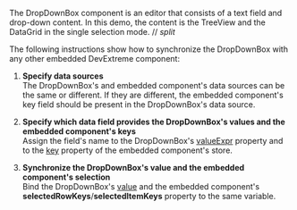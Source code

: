 The DropDownBox component is an editor that consists of a text field and drop-down content. In this demo, the content is the TreeView and the DataGrid in the single selection mode. 
// _split_

The following instructions show how to synchronize the DropDownBox with any other embedded DevExtreme component:

1. **Specify data sources**    
The DropDownBox's and embedded component's data sources can be the same or different. If they are different, the embedded component's key field should be present in the DropDownBox's data source.        

2. **Specify which data field provides the DropDownBox's values and the embedded component's keys**       
Assign the field's name to the DropDownBox's [valueExpr](/Documentation/ApiReference/UI_Components/dxDropDownBox/Configuration/#valueExpr) property and to the [key](/Documentation/ApiReference/Data_Layer/ArrayStore/Configuration/#key) property of the embedded component's store.

3. **Synchronize the DropDownBox's value and the embedded component's selection**                        
Bind the DropDownBox's [value](/Documentation/ApiReference/UI_Components/dxDropDownBox/Configuration/#value) and the embedded component's **selectedRowKeys**/**selectedItemKeys** property to the same variable. 